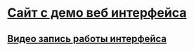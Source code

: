 # [Сайт с демо веб интерфейса](https://train-station.vercel.app/)

## [Видео запись работы интерфейса](https://user-images.githubusercontent.com/62096614/119250314-f0463e80-bba7-11eb-9cd8-5b580bee9d30.mp4)
